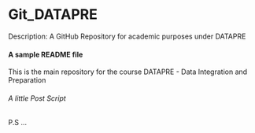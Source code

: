 # Git_DATAPRE
Description: A GitHub Repository for academic purposes under DATAPRE
#### A sample README file
This is the main repository for the course DATAPRE - Data Integration and Preparation
###### A little Post Script
P.S ...
